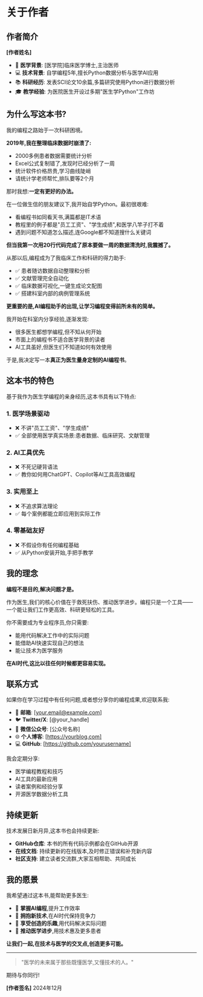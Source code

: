 # 关于作者

## 作者简介

**[作者姓名]**

- 🏥 **医学背景**: [医学院]临床医学博士,主治医师
- 💻 **技术背景**: 自学编程5年,擅长Python数据分析与医学AI应用
- 📚 **科研经历**: 发表SCI论文10余篇,多篇研究使用Python进行数据分析
- 🎓 **教学经验**: 为医院医生开设过多期"医生学Python"工作坊

## 为什么写这本书?

我的编程之路始于一次科研困境。

**2019年,我在整理临床数据时崩溃了:**

- 2000多例患者数据需要统计分析
- Excel公式复制错了,发现时已经分析了一周
- 统计软件价格昂贵,学习曲线陡峭
- 请统计学老师帮忙,排队要等2个月

那时我想:**一定有更好的办法。**

在一位做生信的朋友建议下,我开始自学Python。最初很艰难:

- 看编程书如同看天书,满篇都是IT术语
- 教程里的例子都是"员工工资"、"学生成绩",和医学八竿子打不着
- 遇到问题不知道怎么描述,连Google都不知道搜什么关键词

**但当我第一次用20行代码完成了原本要做一周的数据清洗时,我震撼了。**

从那以后,编程成为了我临床工作和科研的得力助手:

- ✅ 患者随访数据自动整理和分析
- ✅ 文献管理完全自动化
- ✅ 临床数据可视化,一键生成论文配图
- ✅ 搭建科室内部的病例管理系统

**更重要的是,AI编程助手的出现,让学习编程变得前所未有的简单。**

我开始在科室内分享经验,逐渐发现:
- 很多医生都想学编程,但不知从何开始
- 市面上的编程书不适合医学背景的读者
- AI工具虽好,但医生们不知道如何有效使用

于是,我决定写一本**真正为医生量身定制的AI编程书**。

## 这本书的特色

基于我作为医生学编程的亲身经历,这本书具有以下特点:

### 1. 医学场景驱动
- ❌ 不讲"员工工资"、"学生成绩"
- ✅ 全部使用医学真实场景:患者数据、临床研究、文献管理

### 2. AI工具优先
- ❌ 不死记硬背语法
- ✅ 教你如何用ChatGPT、Copilot等AI工具高效编程

### 3. 实用至上
- ❌ 不追求算法理论
- ✅ 每个案例都能立即应用到实际工作

### 4. 零基础友好
- ❌ 不假设你有任何编程基础
- ✅ 从Python安装开始,手把手教学

## 我的理念

**编程不是目的,解决问题才是。**

作为医生,我们的核心价值在于救死扶伤、推动医学进步。编程只是一个工具——一个能让我们工作更高效、科研更轻松的工具。

你不需要成为专业程序员,你只需要:
- 能用代码解决工作中的实际问题
- 能借助AI快速实现自己的想法
- 能让技术为医学服务

**在AI时代,这比以往任何时候都更容易实现。**

## 联系方式

如果你在学习过程中有任何问题,或者想分享你的编程成果,欢迎联系我:

- 📧 **邮箱**: [your.email@example.com]
- 🐦 **Twitter/X**: [@your_handle]
- 💬 **微信公众号**: [公众号名称]
- 🌐 **个人博客**: [https://yourblog.com]
- 💻 **GitHub**: [https://github.com/yourusername]

我会定期分享:
- 医学编程教程和技巧
- AI工具的最新应用
- 读者案例和经验分享
- 开源医学数据分析工具

## 持续更新

技术发展日新月异,这本书也会持续更新:

- **GitHub仓库**: 本书的所有代码示例都会在GitHub开源
- **在线文档**: 持续更新的在线版本,及时修正错误和补充新内容
- **社区支持**: 建立读者交流群,大家互相帮助、共同成长

## 我的愿景

我希望通过这本书,能帮助更多医生:

- 🎯 **掌握AI编程**,提升工作效率
- 🎯 **拥抱新技术**,在AI时代保持竞争力
- 🎯 **享受创造的乐趣**,用代码解决实际问题
- 🎯 **推动医学进步**,用技术惠及更多患者

**让我们一起,在技术与医学的交叉点,创造更多可能。**

---

> "医学的未来属于那些既懂医学,又懂技术的人。"

期待与你同行!

**[作者签名]**
2024年12月
